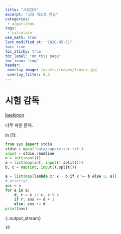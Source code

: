 ```yaml
---
title: "시험감독"
excerpt: "코딩 테스트 연습"
categories:
 - algorithms
tags:
 - calculate
use_math: true
last_modified_at: "2020-05-31"
toc: true
toc_sticky: true
toc_label: "On this page"
toc_icon: "cog"
header:
 overlay_image: /assets/images/teaser.jpg
 overlay_filter: 0.5
---
```


# 시험 감독

[baekjoon](https://www.acmicpc.net/problem/13458)

너무 쉬운 문제.


<div class="prompt input_prompt">
In&nbsp;[1]:
</div>

<div class="input_area" markdown="1">

```python
from sys import stdin
stdin = open('data/supervisor.txt')
input = stdin.readline
n = int(input())
a = list(map(int, input().split()))
b, c = map(int, input().split())

a = list(map(lambda x: x - b if x >= b else 0, a))
# print(a)
ans = n
for e in a:
    d, r = e // c, e % c
    if r: ans += d + 1
    else: ans += d
print(ans)
```

</div>

{:.output_stream}

```
10

```
